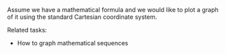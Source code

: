 
Assume we have a mathematical formula and we would like to
plot a graph of it using the standard Cartesian coordinate system.

Related tasks:

 * How to graph mathematical sequences
